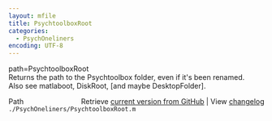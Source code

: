 ```yaml
---
layout: mfile
title: PsychtoolboxRoot
categories:
  - PsychOneliners
encoding: UTF-8
---
```


path=PsychtoolboxRoot  
Returns the path to the Psychtoolbox folder, even if it's been renamed.  
Also see matlaboot, DiskRoot, [and maybe DesktopFolder].  


<div class="code_header" style="text-align:right;">
  <span style="float:left;">Path&nbsp;&nbsp;</span> <span class="counter">Retrieve <a href=
  "https://raw.github.com/Psychtoolbox-3/Psychtoolbox-3/beta/./PsychOneliners/PsychtoolboxRoot.m">current version from GitHub</a> | View <a href=
  "https://github.com/Psychtoolbox-3/Psychtoolbox-3/commits/beta/./PsychOneliners/PsychtoolboxRoot.m">changelog</a></span>
</div>
<div class="code">
  <code>./PsychOneliners/PsychtoolboxRoot.m</code>
</div>
